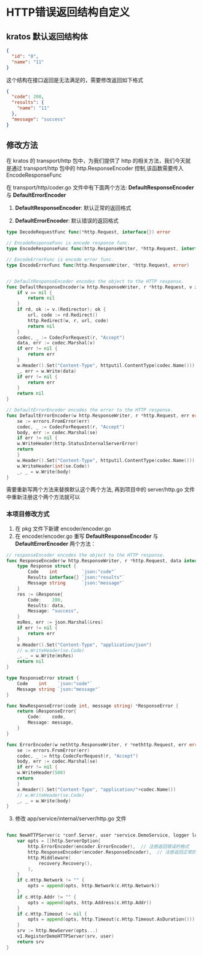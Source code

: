 # HTTP错误返回结构自定义

##  kratos 默认返回结构体

```json
{
  "id": "0",
  "name": "11"
}
```

这个结构在接口返回是无法满足的，需要修改返回如下格式

```json
{
  "code": 200,
  "results": {
    "name": "11"
  },
  "message": "success"
}
```

## 修改方法
在 kratos 的 transport/http 包中，为我们提供了 http 的相关方法，我们今天就是通过 transport/http 包中的 http.ResponseEncoder 控制,该函数需要传入 EncodeResponseFunc

在 transport/http/coder.go 文件中有下面两个方法: **DefaultResponseEncoder** 与 **DefaultErrorEncoder**

1. **DefaultResponseEncoder**: 默认正常的返回格式

2. **DefaultErrorEncoder**: 默认错误的返回格式

```go
type DecodeRequestFunc func(*http.Request, interface{}) error

// EncodeResponseFunc is encode response func.
type EncodeResponseFunc func(http.ResponseWriter, *http.Request, interface{}) error

// EncodeErrorFunc is encode error func.
type EncodeErrorFunc func(http.ResponseWriter, *http.Request, error)


// DefaultResponseEncoder encodes the object to the HTTP response.
func DefaultResponseEncoder(w http.ResponseWriter, r *http.Request, v interface{}) error {
	if v == nil {
		return nil
	}
	if rd, ok := v.(Redirector); ok {
		url, code := rd.Redirect()
		http.Redirect(w, r, url, code)
		return nil
	}
	codec, _ := CodecForRequest(r, "Accept")
	data, err := codec.Marshal(v)
	if err != nil {
		return err
	}
	w.Header().Set("Content-Type", httputil.ContentType(codec.Name()))
	_, err = w.Write(data)
	if err != nil {
		return err
	}
	return nil
}

// DefaultErrorEncoder encodes the error to the HTTP response.
func DefaultErrorEncoder(w http.ResponseWriter, r *http.Request, err error) {
    se := errors.FromError(err)
    codec, _ := CodecForRequest(r, "Accept")
    body, err := codec.Marshal(se)
    if err != nil {
    w.WriteHeader(http.StatusInternalServerError)
    return
    }
    w.Header().Set("Content-Type", httputil.ContentType(codec.Name()))
    w.WriteHeader(int(se.Code))
    _, _ = w.Write(body)
}
```

需要重新写两个方法来替换默认这个两个方法, 再到项目中的 server/http.go 文件中重新注册这个两个方法就可以

### 本项目修改方式
1. 在 pkg 文件下新建 encoder/encoder.go
2. 在 encoder/encoder.go 重写 **DefaultResponseEncoder** 与 **DefaultErrorEncoder** 两个方法：
```go
// responseEncoder encodes the object to the HTTP response.
func ResponseEncoder(w http.ResponseWriter, r *http.Request, data interface{}) error {
	type Response struct {
		Code    int         `json:"code"`
		Results interface{} `json:"results"`
		Message string      `json:"message"`
	}
	res := &Response{
		Code:    200,
		Results: data,
		Message: "success",
	}
	msRes, err := json.Marshal(&res)
	if err != nil {
		return err
	}
	w.Header().Set("Content-Type", "application/json")
	// w.WriteHeader(se.Code)
	_, _ = w.Write(msRes)
	return nil
}

type ResponseError struct {
    Code    int    `json:"code"`
    Message string `json:"message"`
}

func NewResponseError(code int, message string) *ResponseError {
    return &ResponseError{
        Code:    code,
        Message: message,
    }
}

func ErrorEncoder(w nethttp.ResponseWriter, r *nethttp.Request, err error) {
    se := errors.FromError(err)
    codec, _ := http.CodecForRequest(r, "Accept")
    body, err := codec.Marshal(se)
    if err != nil {
    w.WriteHeader(500)
    return
    }
    w.Header().Set("Content-Type", "application/"+codec.Name())
    // w.WriteHeader(se.Code)
    _, _ = w.Write(body)
}

```
3. 修改 app/service/internal/server/http.go 文件
```go

func NewHTTPServer(c *conf.Server, user *service.DemoService, logger log.Logger) *http.Server {
	var opts = []http.ServerOption{
		http.ErrorEncoder(encoder.ErrorEncoder),  // 注册返回错误的格式
		http.ResponseEncoder(encoder.ResponseEncoder),  // 注册返回正常的格式
		http.Middleware(
			recovery.Recovery(),
		),
	}
	if c.Http.Network != "" {
		opts = append(opts, http.Network(c.Http.Network))
	}
	if c.Http.Addr != "" {
		opts = append(opts, http.Address(c.Http.Addr))
	}
	if c.Http.Timeout != nil {
		opts = append(opts, http.Timeout(c.Http.Timeout.AsDuration()))
	}
	srv := http.NewServer(opts...)
	v1.RegisterDemoHTTPServer(srv, user)
	return srv
}

```
